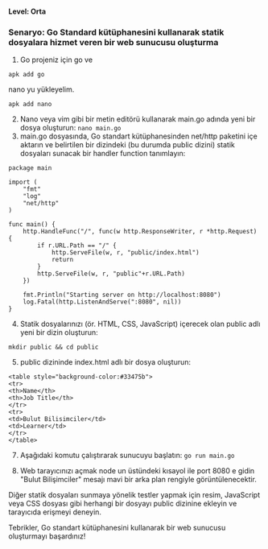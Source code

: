 #### Level: Orta
### Senaryo: Go Standard kütüphanesini kullanarak statik dosyalara hizmet veren bir web sunucusu oluşturma 
 
1. Go projeniz için go ve 
```
apk add go
```
nano yu yükleyelim.
```
apk add nano
```
2. Nano veya vim gibi bir metin editörü kullanarak main.go adında yeni bir dosya oluşturun:
```nano main.go```
3. main.go dosyasında, Go standart kütüphanesinden net/http paketini içe aktarın ve belirtilen bir dizindeki (bu durumda public dizini) statik dosyaları sunacak bir handler function tanımlayın:
```
package main

import (
    "fmt"
    "log"
    "net/http"
)

func main() {
    http.HandleFunc("/", func(w http.ResponseWriter, r *http.Request) {
        if r.URL.Path == "/" {
            http.ServeFile(w, r, "public/index.html")
            return
        }
        http.ServeFile(w, r, "public"+r.URL.Path)
    })

    fmt.Println("Starting server on http://localhost:8080")
    log.Fatal(http.ListenAndServe(":8080", nil))
}
```
4. Statik dosyalarınızı (ör. HTML, CSS, JavaScript) içerecek olan public adlı yeni bir dizin oluşturun:
```
mkdir public && cd public
```
5. public dizininde index.html adlı bir dosya oluşturun:
```
<table style="background-color:#33475b">
<tr>
<th>Name</th>
<th>Job Title</th> 
</tr>
<tr>
<td>Bulut Bilisimciler</td>
<td>Learner</td>
</tr>
</table>
```

7. Aşağıdaki komutu çalıştırarak sunucuyu başlatın:
```go run main.go```

8. Web tarayıcınızı açmak node un üstündeki kısayol ile port 8080 e gidin "Bulut Bilişimciler" mesajı mavi bir arka plan rengiyle görüntülenecektir.

Diğer statik dosyaları sunmaya yönelik testler yapmak için resim, JavaScript veya CSS dosyası gibi herhangi bir dosyayı public dizinine ekleyin ve tarayıcıda erişmeyi deneyin.

Tebrikler, Go standart kütüphanesini kullanarak bir web sunucusu oluşturmayı başardınız!
